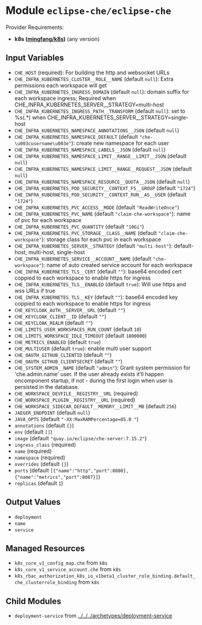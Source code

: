 
# Module `eclipse-che/eclipse-che`

Provider Requirements:
* **k8s ([mingfang/k8s](https://registry.terraform.io/providers/mingfang/k8s/latest))** (any version)

## Input Variables
* `CHE_HOST` (required): For building the http and websocket URLs
* `CHE_INFRA_KUBERNETES_CLUSTER__ROLE__NAME` (default `null`): Extra permissions each workspace will get
* `CHE_INFRA_KUBERNETES_INGRESS_DOMAIN` (default `null`): domain suffix for each workspace ingress; Required when CHE_INFRA_KUBERNETES_SERVER__STRATEGY=multi-host
* `CHE_INFRA_KUBERNETES_INGRESS_PATH__TRANSFORM` (default `null`): set to %s(.*) when CHE_INFRA_KUBERNETES_SERVER__STRATEGY=single-host
* `CHE_INFRA_KUBERNETES_NAMESPACE_ANNOTATIONS__JSON` (default `null`)
* `CHE_INFRA_KUBERNETES_NAMESPACE_DEFAULT` (default `"che-\u003cusername\u003e"`): create new namespace for each user
* `CHE_INFRA_KUBERNETES_NAMESPACE_LABELS__JSON` (default `null`)
* `CHE_INFRA_KUBERNETES_NAMESPACE_LIMIT__RANGE__LIMIT__JSON` (default `null`)
* `CHE_INFRA_KUBERNETES_NAMESPACE_LIMIT__RANGE__REQUEST__JSON` (default `null`)
* `CHE_INFRA_KUBERNETES_NAMESPACE_RESOURCE__QUOTA__JSON` (default `null`)
* `CHE_INFRA_KUBERNETES_POD_SECURITY__CONTEXT_FS__GROUP` (default `"1724"`)
* `CHE_INFRA_KUBERNETES_POD_SECURITY__CONTEXT_RUN__AS__USER` (default `"1724"`)
* `CHE_INFRA_KUBERNETES_PVC_ACCESS__MODE` (default `"ReadWriteOnce"`)
* `CHE_INFRA_KUBERNETES_PVC_NAME` (default `"claim-che-workspace"`): name of pvc for each workspace
* `CHE_INFRA_KUBERNETES_PVC_QUANTITY` (default `"10Gi"`)
* `CHE_INFRA_KUBERNETES_PVC_STORAGE__CLASS__NAME` (default `"claim-che-workspace"`): storage class for each pvc in each workspace
* `CHE_INFRA_KUBERNETES_SERVER__STRATEGY` (default `"multi-host"`): default-host, multi-host, single-host
* `CHE_INFRA_KUBERNETES_SERVICE__ACCOUNT__NAME` (default `"che-workspace"`): name of auto created service account for each workspace
* `CHE_INFRA_KUBERNETES_TLS__CERT` (default `""`): base64 encoded cert coppied to each workspace to enable https for ingress
* `CHE_INFRA_KUBERNETES_TLS__ENABLED` (default `true`): Will use https and wss URLs if true
* `CHE_INFRA_KUBERNETES_TLS__KEY` (default `""`): base64 encoded key coppied to each workspace to enable https for ingress
* `CHE_KEYCLOAK_AUTH__SERVER__URL` (default `""`)
* `CHE_KEYCLOAK_CLIENT__ID` (default `""`)
* `CHE_KEYCLOAK_REALM` (default `""`)
* `CHE_LIMITS_USER_WORKSPACES_RUN_COUNT` (default `10`)
* `CHE_LIMITS_WORKSPACE_IDLE_TIMEOUT` (default `1800000`)
* `CHE_METRICS_ENABLED` (default `true`)
* `CHE_MULTIUSER` (default `true`): enable multi user support
* `CHE_OAUTH_GITHUB_CLIENTID` (default `""`)
* `CHE_OAUTH_GITHUB_CLIENTSECRET` (default `""`)
* `CHE_SYSTEM_ADMIN__NAME` (default `"admin"`): Grant system permission for 'che.admin.name' user. If the user already exists it’ll happen oncomponent startup, if not - during the first login when user is persisted in the database.
* `CHE_WORKSPACE_DEVFILE__REGISTRY__URL` (required)
* `CHE_WORKSPACE_PLUGIN__REGISTRY__URL` (required)
* `CHE_WORKSPACE_SIDECAR_DEFAULT__MEMORY__LIMIT__MB` (default `256`)
* `JAEGER_ENDPOINT` (default `null`)
* `JAVA_OPTS` (default `"-XX:MaxRAMPercentage=85.0 "`)
* `annotations` (default `{}`)
* `env` (default `[]`)
* `image` (default `"quay.io/eclipse/che-server:7.15.2"`)
* `ingress_class` (required)
* `name` (required)
* `namespace` (required)
* `overrides` (default `{}`)
* `ports` (default `[{"name":"http","port":8080},{"name":"metrics","port":8087}]`)
* `replicas` (default `1`)

## Output Values
* `deployment`
* `name`
* `service`

## Managed Resources
* `k8s_core_v1_config_map.che` from `k8s`
* `k8s_core_v1_service_account.che` from `k8s`
* `k8s_rbac_authorization_k8s_io_v1beta1_cluster_role_binding.default_che_clusterrole_binding` from `k8s`

## Child Modules
* `deployment-service` from [../../../archetypes/deployment-service](../../../archetypes/deployment-service)

